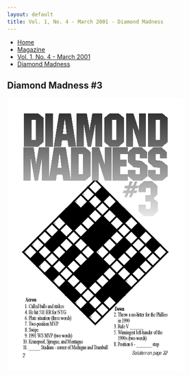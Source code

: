 ```yaml
---
layout: default
title: Vol. 1, No. 4 - March 2001 - Diamond Madness
---
```

<nav class="breadcrumb" aria-label="breadcrumbs">
  <ul>
    <li><a href="{{ site.url }}{{ site.baseurl }}/index.html">Home</a></li>
    <li><a href="../magazine-home.html">Magazine</a></li>
    <li><a href="bi_vol_1_no_4_home.html">Vol. 1, No. 4 - March 2001</a></li>
    <li class="is-active"><a href="#" aria-current="page">Diamond Madness</a></li>
  </ul>
</nav>

<section class="storycontent">
  <h1>Diamond Madness #3</h1>
  <img src="images/bi_vol_1_no_4_diamond_madness.gif">
</section>
